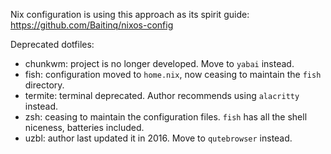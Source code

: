 Nix configuration is using this approach as its spirit guide: https://github.com/Baitinq/nixos-config

Deprecated dotfiles:
* chunkwm: project is no longer developed.  Move to `yabai` instead.
* fish: configuration moved to `home.nix`, now ceasing to maintain the `fish` directory.
* termite: terminal deprecated.  Author recommends using `alacritty` instead.
* zsh: ceasing to maintain the configuration files.  `fish` has all the shell niceness, batteries included.
* uzbl: author last updated it in 2016.  Move to `qutebrowser` instead.
